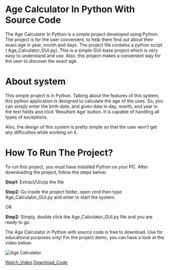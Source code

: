 
#  Age Calculator In Python With Source Code


The Age Calculator In Python is a simple project developed using Python. The project is for the user convenient, to help them find out about their exact age in year, month and days. The project file contains a python script ( Age_Calculator_GUI.py). This is a simple GUI-base project which is very easy to understand and use. Also, this project makes a convenient way for the user to discover the exact age.

# About system
This simple project is in Python. Talking about the features of this system, this python application is designed to calculate the age of the uses. So, you can simply enter the birth date, and given date in day, month, and year in the text fields and click ‘Resultant Age’ button. It is capable of handling all types of exceptions.

Also, the design of this system is pretty simple so that the user won’t get any difficulties while working on it.

# How To Run The Project?
To run this project, you must have installed Python on your PC. After downloading the project, follow the steps below:

**Step1:** Extract/Unzip the file

**Step2:** Go inside the project folder, open cmd then type Age_Calculator_GUI.py and enter to start the system.

OR

**Step2:** Simply, double click the Age_Calculator_GUI.py file and you are ready to go.

The Age Calculator in Python with source code is free to download, Use for educational purposes only! For the project demo, you can have a look at the video below:

![Age Calculator](https://user-images.githubusercontent.com/44707673/91888187-7ed8ff80-eca9-11ea-800f-1c0fb8acb4a5.png)


[Watch_Video](https://www.youtube.com/watch?v=xGI4YjCdHxM&feature=emb_logo)            [Download_Code](https://github.com/vkn84527/Age_Calculator-using-Tkinter-Python/blob/master/AgeCalculator/Age_Calculator_GUI.py)
